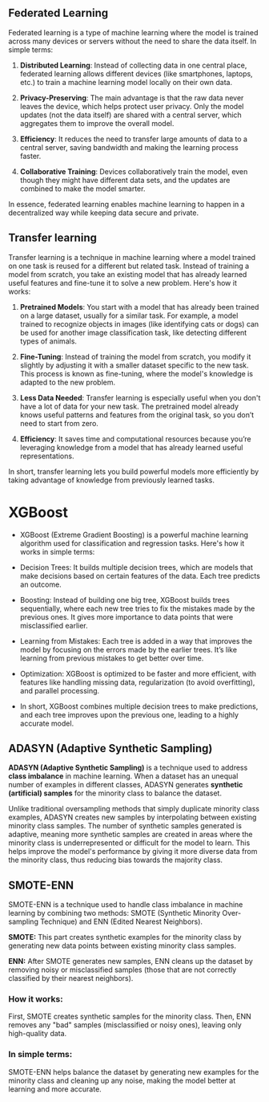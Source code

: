 ## Federated Learning
Federated learning is a type of machine learning where the model is trained across many devices or servers without the need to share the data itself. In simple terms:

1. **Distributed Learning**: Instead of collecting data in one central place, federated learning allows different devices (like smartphones, laptops, etc.) to train a machine learning model locally on their own data.

2. **Privacy-Preserving**: The main advantage is that the raw data never leaves the device, which helps protect user privacy. Only the model updates (not the data itself) are shared with a central server, which aggregates them to improve the overall model.

3. **Efficiency**: It reduces the need to transfer large amounts of data to a central server, saving bandwidth and making the learning process faster.

4. **Collaborative Training**: Devices collaboratively train the model, even though they might have different data sets, and the updates are combined to make the model smarter.

In essence, federated learning enables machine learning to happen in a decentralized way while keeping data secure and private.

## Transfer learning
Transfer learning is a technique in machine learning where a model trained on one task is reused for a different but related task. Instead of training a model from scratch, you take an existing model that has already learned useful features and fine-tune it to solve a new problem. Here's how it works:

1. **Pretrained Models**: You start with a model that has already been trained on a large dataset, usually for a similar task. For example, a model trained to recognize objects in images (like identifying cats or dogs) can be used for another image classification task, like detecting different types of animals.

2. **Fine-Tuning**: Instead of training the model from scratch, you modify it slightly by adjusting it with a smaller dataset specific to the new task. This process is known as fine-tuning, where the model's knowledge is adapted to the new problem.

3. **Less Data Needed**: Transfer learning is especially useful when you don't have a lot of data for your new task. The pretrained model already knows useful patterns and features from the original task, so you don’t need to start from zero.

4. **Efficiency**: It saves time and computational resources because you’re leveraging knowledge from a model that has already learned useful representations.

In short, transfer learning lets you build powerful models more efficiently by taking advantage of knowledge from previously learned tasks.

# XGBoost

- XGBoost (Extreme Gradient Boosting) is a powerful machine learning algorithm used for classification and regression tasks. Here's how it works in simple terms:

- Decision Trees: It builds multiple decision trees, which are models that make decisions based on certain features of the data. Each tree predicts an outcome.

- Boosting: Instead of building one big tree, XGBoost builds trees sequentially, where each new tree tries to fix the mistakes made by the previous ones. It gives more importance to data points that were misclassified earlier.

- Learning from Mistakes: Each tree is added in a way that improves the model by focusing on the errors made by the earlier trees. It’s like learning from previous mistakes to get better over time.

- Optimization: XGBoost is optimized to be faster and more efficient, with features like handling missing data, regularization (to avoid overfitting), and parallel processing.

- In short, XGBoost combines multiple decision trees to make predictions, and each tree improves upon the previous one, leading to a highly accurate model.

## ADASYN (Adaptive Synthetic Sampling) 

**ADASYN (Adaptive Synthetic Sampling)** is a technique used to address **class imbalance** in machine learning. When a dataset has an unequal number of examples in different classes, ADASYN generates **synthetic (artificial) samples** for the minority class to balance the dataset. 

Unlike traditional oversampling methods that simply duplicate minority class examples, ADASYN creates new samples by interpolating between existing minority class samples. The number of synthetic samples generated is adaptive, meaning more synthetic samples are created in areas where the minority class is underrepresented or difficult for the model to learn. This helps improve the model's performance by giving it more diverse data from the minority class, thus reducing bias towards the majority class.

## SMOTE-ENN

SMOTE-ENN is a technique used to handle class imbalance in machine learning by combining two methods: SMOTE (Synthetic Minority Over-sampling Technique) and ENN (Edited Nearest Neighbors).

**SMOTE:** This part creates synthetic examples for the minority class by generating new data points between existing minority class samples.

**ENN:** After SMOTE generates new samples, ENN cleans up the dataset by removing noisy or misclassified samples (those that are not correctly classified by their nearest neighbors).

### **How it works:**
First, SMOTE creates synthetic samples for the minority class.
Then, ENN removes any "bad" samples (misclassified or noisy ones), leaving only high-quality data.

### **In simple terms:**

SMOTE-ENN helps balance the dataset by generating new examples for the minority class and cleaning up any noise, making the model better at learning and more accurate.




